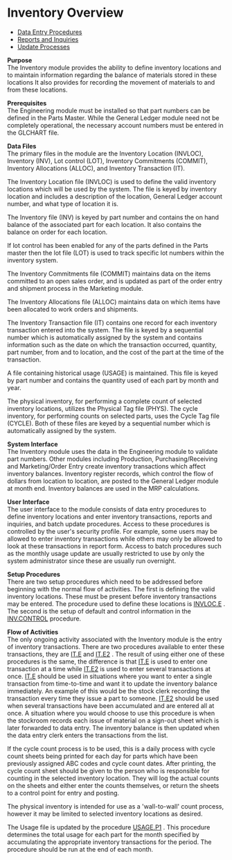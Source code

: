 # Inventory Overview

<PageHeader />

- [Data Entry Procedures](INV-ENTRY/README.md)
- [Reports and Inquiries](INV-REPORT/README.md)
- [Update Processes](INV-PROCESS/README.md)

**Purpose**  
The Inventory module provides the ability to define inventory locations and to
maintain information regarding the balance of materials stored in these
locations It also provides for recording the movement of materials to and from
these locations.

**Prerequisites**  
The Engineering module must be installed so that part numbers can be defined
in the Parts Master. While the General Ledger module need not be completely
operational, the necessary account numbers must be entered in the GLCHART
file.

**Data Files**  
The primary files in the module are the Inventory Location (INVLOC), Inventory
(INV), Lot control (LOT), Inventory Commitments (COMMIT), Inventory
Allocations (ALLOC), and Inventory Transaction (IT).  
  
The Inventory Location file (INVLOC) is used to define the valid inventory
locations which will be used by the system. The file is keyed by inventory
location and includes a description of the location, General Ledger account
number, and what type of location it is.  
  
The Inventory file (INV) is keyed by part number and contains the on hand
balance of the associated part for each location. It also contains the balance
on order for each location.  
  
If lot control has been enabled for any of the parts defined in the Parts
master then the lot file (LOT) is used to track specific lot numbers within
the inventory system.  
  
The Inventory Commitments file (COMMIT) maintains data on the items committed
to an open sales order, and is updated as part of the order entry and shipment
process in the Marketing module.  
  
The Inventory Allocations file (ALLOC) maintains data on which items have been
allocated to work orders and shipments.  
  
The Inventory Transaction file (IT) contains one record for each inventory
transaction entered into the system. The file is keyed by a sequential number
which is automatically assigned by the system and contains information such as
the date on which the transaction occurred, quantity, part number, from and to
location, and the cost of the part at the time of the transaction.  
  
A file containing historical usage (USAGE) is maintained. This file is keyed
by part number and contains the quantity used of each part by month and year.  
  
The physical inventory, for performing a complete count of selected inventory
locations, utilizes the Physical Tag file (PHYS). The cycle inventory, for
performing counts on selected parts, uses the Cycle Tag file (CYCLE). Both of
these files are keyed by a sequential number which is automatically assigned
by the system.

**System Interface**  
The Inventory module uses the data in the Engineering module to validate part
numbers. Other modules including Production, Purchasing/Receiving and
Marketing/Order Entry create inventory transactions which affect inventory
balances. Inventory register records, which control the flow of dollars from
location to location, are posted to the General Ledger module at month end.
Inventory balances are used in the MRP calculations.

**User Interface**  
The user interface to the module consists of data entry procedures to define
inventory locations and enter inventory transactions, reports and inquiries,
and batch update procedures. Access to these procedures is controlled by the
user's security profile. For example, some users may be allowed to enter
inventory transactions while others may only be allowed to look at these
transactions in report form. Access to batch procedures such as the monthly
usage update are usually restricted to use by only the system administrator
since these are usually run overnight.

**Setup Procedures**  
There are two setup procedures which need to be addressed before beginning with the normal flow of activities. The first is defining the valid inventory locations. These must be present before inventory transactions may be entered. The procedure used to define these locations is [INVLOC.E](INV-ENTRY/INVLOC-E/README.md) . The second is the setup of default and control information in the [INV.CONTROL](INV-ENTRY/INV-CONTROL/README.md) procedure.

**Flow of Activities**  
The only ongoing activity associated with the Inventory module is the entry of inventory transactions. There are two procedures available to enter these transactions, they are [IT.E](INV-ENTRY/IT-E/README.md) and [IT.E2](INV-ENTRY/IT-E2/README.md) . The result of using either one of these procedures is the same, the difference is that [IT.E](INV-ENTRY/IT-E/README.md) is used to enter one transaction at a time while [IT.E2](INV-ENTRY/IT-E2/README.md) is used to enter several transactions at once. [IT.E](INV-ENTRY/IT-E/README.md) should be used in situations where you want to enter a single transaction from time-to-time and want it to update the inventory balance immediately. An example of this would be the stock clerk recording the transaction every time they issue a part to someone. [IT.E2](INV-ENTRY/IT-E2/README.md) should be used when several transactions have been accumulated and are entered all at once. A situation where you would choose to use this procedure is when the stockroom records each issue of material on a sign-out sheet which is later forwarded to data entry. The inventory balance is then updated when the data entry clerk enters the transactions from the list.
  
If the cycle count process is to be used, this is a daily process with cycle
count sheets being printed for each day for parts which have been previously
assigned ABC codes and cycle count dates. After printing, the cycle count
sheet should be given to the person who is responsible for counting in the
selected inventory location. They will log the actual counts on the sheets and
either enter the counts themselves, or return the sheets to a control point
for entry and posting.  
  
The physical inventory is intended for use as a 'wall-to-wall' count process,
however it may be limited to selected inventory locations as desired.  
  
The Usage file is updated by the procedure [USAGE.P1](INV-PROCESS/USAGE-P1/README.md) . This procedure determines the total usage for each part for the month specified by accumulating the appropriate inventory transactions for the period. The procedure should be run at the end of each month.

<badge text= "Version 8.10.57" vertical="middle" />

<PageFooter />
